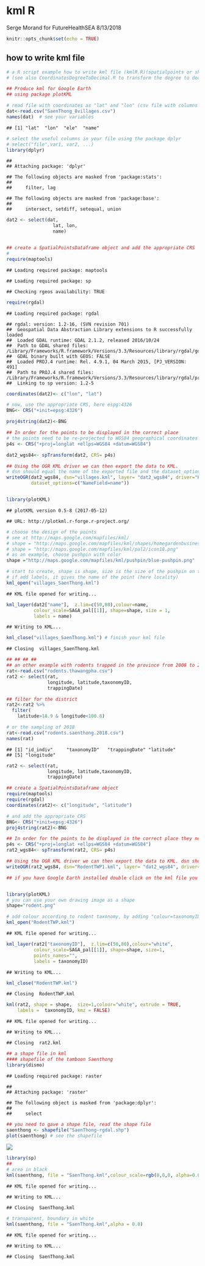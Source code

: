 kml R
================
Serge Morand for FutureHealthSEA
8/13/2018

``` r
knitr::opts_chunk$set(echo = TRUE)
```

how to write kml file
---------------------

``` r
# a R script example how to write kml file (kmlR.R)(spatialpoints or shapefile) with some example datasets (locations, rodents, shapefile) 
# (see also CoordinatesDegreeToDecimal.R to transform the degree to decimal with an example file (example.csv) (id, lat, lon in degree))

## Produce kml for Google Earth
## using package plotKML

# read file with coordinates as "lat" and "lon" (csv file with columns separated by ",")
dat<-read.csv("SaenThong_8villages.csv")
names(dat)  # see your variables
```

    ## [1] "lat"  "lon"  "ele"  "name"

``` r
# select the useful columns in your file using the package dplyr
# select("file",var1, var2, ...)
library(dplyr)
```

    ## 
    ## Attaching package: 'dplyr'

    ## The following objects are masked from 'package:stats':
    ## 
    ##     filter, lag

    ## The following objects are masked from 'package:base':
    ## 
    ##     intersect, setdiff, setequal, union

``` r
dat2 <- select(dat,
                 lat, lon,
                 name)


## create a SpatialPointsDataframe object and add the appropriate CRS
# 
require(maptools)
```

    ## Loading required package: maptools

    ## Loading required package: sp

    ## Checking rgeos availability: TRUE

``` r
require(rgdal)
```

    ## Loading required package: rgdal

    ## rgdal: version: 1.2-16, (SVN revision 701)
    ##  Geospatial Data Abstraction Library extensions to R successfully loaded
    ##  Loaded GDAL runtime: GDAL 2.1.2, released 2016/10/24
    ##  Path to GDAL shared files: /Library/Frameworks/R.framework/Versions/3.3/Resources/library/rgdal/gdal
    ##  GDAL binary built with GEOS: FALSE 
    ##  Loaded PROJ.4 runtime: Rel. 4.9.1, 04 March 2015, [PJ_VERSION: 491]
    ##  Path to PROJ.4 shared files: /Library/Frameworks/R.framework/Versions/3.3/Resources/library/rgdal/proj
    ##  Linking to sp version: 1.2-5

``` r
coordinates(dat2)<- c("lon", "lat")

# now, use the appropriate CRS, here espg:4326
BNG<- CRS("+init=epsg:4326")

proj4string(dat2)<-BNG

## In order for the points to be displayed in the correct place 
# the points need to be re-projected to WGS84 geographical coordinates
p4s <- CRS("+proj=longlat +ellps=WGS84 +datum=WGS84")

dat2_wgs84<- spTransform(dat2, CRS= p4s)

## Using the OGR KML driver we can then export the data to KML. 
# dsn should equal the name of the exported file and the dataset_options argument allows us to specify the labels displayed by each of the points.
writeOGR(dat2_wgs84, dsn="villages.kml", layer= "dat2_wgs84", driver="KML", 
         dataset_options=c("NameField=name"))


library(plotKML)
```

    ## plotKML version 0.5-8 (2017-05-12)

    ## URL: http://plotkml.r-forge.r-project.org/

``` r
# choose the design of the points
# see at http://maps.google.com/mapfiles/kml/
# shape = "http://maps.google.com/mapfiles/kml/shapes/homegardenbusiness.png"
# shape = "http://maps.google.com/mapfiles/kml/pal2/icon18.png"
# as an example, choose pushpin with color
shape ="http://maps.google.com/mapfiles/kml/pushpin/blue-pushpin.png"

# start to create, shape is shape, size is the size of the pushpin on the map
# if add labels, it gives the name of the point (here locality)
kml_open("villages_SaenThong.kml")
```

    ## KML file opened for writing...

``` r
kml_layer(dat2["name"],  z.lim=c(50,80),colour=name,
          colour_scale=SAGA_pal[[1]], shape=shape, size = 1,
          labels = name)
```

    ## Writing to KML...

``` r
kml_close("villages_SaenThong.kml") # finish your kml file
```

    ## Closing  villages_SaenThong.kml

``` r
## ## ## ## 
## an other example with rodents trapped in the province from 2008 to 2017
rat<-read.csv("rodents.thawangpha.csv")
rat2 <- select(rat,
               longitude, latitude,taxonomyID,
               trappingDate)

## filter for the district
rat2<-rat2 %>% 
  filter( 
    latitude>18.9 & longitude<100.8)

# or the sampling of 2018
rat<-read.csv("rodents.saenthong.2018.csv")
names(rat)
```

    ## [1] "id_indiv"     "taxonomyID"   "trappingDate" "latitude"    
    ## [5] "longitude"

``` r
rat2 <- select(rat,
               longitude, latitude,taxonomyID,
               trappingDate)

## create a SpatialPointsDataframe object 
require(maptools)
require(rgdal)
coordinates(rat2)<- c("longitude", "latitude")

# and add the appropriate CRS
BNG<- CRS("+init=epsg:4326")
proj4string(rat2)<-BNG

## In order for the points to be displayed in the correct place they need to be re-projected to WGS84 geographical coordinates.
p4s <- CRS("+proj=longlat +ellps=WGS84 +datum=WGS84")
rat2_wgs84<- spTransform(rat2, CRS= p4s)

## Using the OGR KML driver we can then export the data to KML. dsn should equal the name of the exported file and the dataset_options argument allows us to specify the labels displayed by each of the points.
writeOGR(rat2_wgs84, dsn="RodentTWP1.kml", layer= "dat2_wgs84", driver="KML")

## if you have Google Earth installed double click on the kml file you just created to open it. The points should be loaded as labelled pins on the map.If you click on the pin you will be able to see its full name and capacity. 


library(plotKML)
# you can use your own drawing image as a shape
shape="rodent.png"

# add colour according to rodent taxonomy, by adding "colour=taxonomyID"
kml_open("RodentTWP.kml")
```

    ## KML file opened for writing...

``` r
kml_layer(rat2["taxonomyID"],  z.lim=c(50,80),colour="white",
          colour_scale=SAGA_pal[[1]], shape=shape, size=1,
          points_names="",
          labels = taxonomyID)
```

    ## Writing to KML...

``` r
kml_close("RodentTWP.kml")
```

    ## Closing  RodentTWP.kml

``` r
kml(rat2, shape = shape,  size=1,colour="white", extrude = TRUE, 
    labels =  taxonomyID, kmz = FALSE)
```

    ## KML file opened for writing...

    ## Writing to KML...

    ## Closing  rat2.kml

``` r
## a shape file in kml
#### shapefile of the tamboon Saenthong
library(dismo)
```

    ## Loading required package: raster

    ## 
    ## Attaching package: 'raster'

    ## The following object is masked from 'package:dplyr':
    ## 
    ##     select

``` r
## you need to gave a shape file, read the shape file
saenthong <- shapefile("SaenThong-rgdal.shp")
plot(saenthong) # see the shapefile
```

![](README_files/figure-markdown_github/unnamed-chunk-1-1.png)

``` r
library(sp)
##
# area in black
kml(saenthong, file = "SaenThong.kml",colour_scale=rgb(0,0,0, alpha=0.0))
```

    ## KML file opened for writing...

    ## Writing to KML...

    ## Closing  SaenThong.kml

``` r
# transparent, boundary in white
kml(saenthong, file = "SaenThong.kml",alpha = 0.0)
```

    ## KML file opened for writing...

    ## Writing to KML...

    ## Closing  SaenThong.kml
